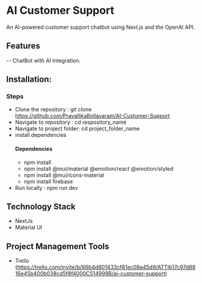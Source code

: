 # **AI Customer Support**
An AI-powered customer support chatbot using Next.js and the OpenAI API.

## **Features**  
-- ChatBot with AI integration.

## **Installation:**  
### **Steps**  
- Clone the repository : git clone https://github.com/PravallikaBollavaram/AI-Customer-Support
- Navigate to repository : cd respository_name
- Navigate to project folder: cd project_folder_name
- install dependencies  
  #### **Dependencies**
  - npm install
  - npm install @mui/material @emotion/react @emotion/styled
  - npm install @mui/icons-material
  - npm install firebase
- Run locally : npm run dev

## **Technology Stack**   
- NextJs
- Material UI

## **Project Management Tools**
- Trello (https://trello.com/invite/b/66b4d801433cf81ec08a45d9/ATTIb17c97d8816e45b400b038cd5f8f4000C514999B/ai-customer-support)
